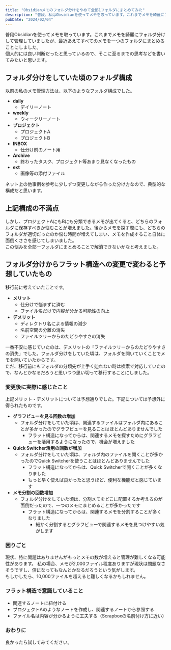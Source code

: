 ```yaml
---
title: "Obsidianメモのフォルダ分けをやめて全部1フォルダにまとめてみた"
description: "普段、私はObsidianを使ってメモを取っています。これまでメモを綺麗にフォルダ分けして管理していましたが、最近あえてすべてのメモを一つのフォルダにまとめることにしました。個人的には良い判断だったと思っているので書いてみます。"
pubDate: "2024/02/04"
---
```


普段Obsidianを使ってメモを取っています。これまでメモを綺麗にフォルダ分けして管理していましたが、最近あえてすべてのメモを一つのフォルダにまとめることにしました。  
個人的には良い判断だったと思っているので、そこに至るまでの思考などを書いてみたいと思います。

## フォルダ分けをしていた頃のフォルダ構成

以前の私のメモ管理方法は、以下のようなフォルダ構成でした。

- **daily**
  - デイリーノート
- **weekly**
  - ウィークリーノート
- **プロジェクト**
  - プロジェクトA
  - プロジェクトB
- **INBOX**
  - 仕分け前のノート用
- **Archive**
  - 終わったタスク、プロジェクト等あまり見なくなったもの
- **ext**
  - 画像等の添付ファイル

ネット上の他事例を参考に少しずつ変更しながら作った分け方なので、典型的な構成だと思います。

## 上記構成の不満点

しかし、プロジェクトAにもBにも分類できるメモが出てくると、どちらのフォルダに保存すべきか悩むことが増えました。後からメモを探す際にも、どちらのフォルダが適切だったのか悩む時間が増えてしまい、メモを作成すること自体に面倒くささを感じてしまいました。  
この悩みを全部一フォルダにまとめることで解消できないかなと考えました。

## フォルダ分けからフラット構造への変更で変わると予想していたもの

移行前に考えていたことです。

- **メリット**
  - 仕分けで悩まずに済む
  - ファイル名だけで内容が分かる可能性の向上
- **デメリット**
  - ディレクトリ名による情報の減少
  - 名前空間の分離の消失
  - ファイルツリーからのたどりやすさの消失

一番不安に感じていたのは、デメリットの「ファイルツリーからのたどりやすさの消失」でした。フォルダ分けをしていた頃は、フォルダを開いていくことでメモを開いていたからです。  
ただ、移行前にもフォルダの分類先が上手く辿れない時は検索で対応していたので、なんとかなるだろうと思いつつ思い切って移行することにしました。

### 変更後に実際に感じたこと

上記メリット・デメリットについては予想通りでした。下記については予想外に得られたものです。

- **グラフビューを見る回数の増加**
  - フォルダ分けをしていた頃は、関連するファイルはフォルダ内にあることが多かったのでグラフビューを見ることはほとんどありませんでした
    - フラット構造になってからは、関連するメモを探すためにグラフビューを活用するようになったので、機会が増えました
- **Quick Switcher活用の回数が増加**
  - フォルダ分けをしていた頃は、フォルダ内のファイルを開くことが多かったのでQuick Switcherを使うことはほとんどありませんでした
    - フラット構造になってからは、Quick Switcherで開くことが多くなりました
    - もっと早く使えば良かったと思うほど、便利な機能だと感じています
- **メモ分割の回数増加**
  - フォルダ分けをしていた頃は、分割メモをどこに配置するか考えるのが面倒だったので、一つのメモにまとめることが多かったです
    - フラット構造になってからは、関連するメモを分割することが多くなりました
      - 細かく分割するとグラフビューで関連するメモを見つけやすい気がします

### 困りごと

現状、特に問題はありませんがもっとメモの数が増えると管理が難しくなる可能性があります。
私の場合、メモが2,000ファイル程度ありますが現状は問題なさそうですし、倍になってもなんとかなるだろうという気がします。  
もしかしたら、10,000ファイルを超えると難しくなるかもしれません。

### フラット構造で意識していること

- 関連するノートに紐付ける
- プロジェクトAのようなノートを作成し、関連するノートから参照する
- ファイル名は内容が分かるように工夫する（Scrapboxの名前付け方に近い）

### おわりに

良かったら試してみてください。
